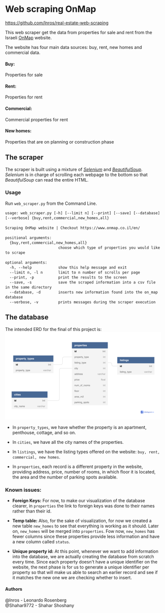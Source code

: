 # Web scraping OnMap
https://github.com/lnros/real-estate-web-scraping

This web scraper get the data from properties for sale and rent from  the Israeli [OnMap](https://www.onmap.co.il/en/)  website.

The website has four main data sources: buy, rent, new homes and commercial data.


#### Buy:
Properties for sale

#### Rent:
Properties for rent

#### Commercial:
Commercial properties for rent

#### New homes:
Properties that are on planning or construction phase


## The scraper

The scraper is built using a mixture of [*Selenium*][selenium-site] and [*BeautifulSoup*][bs4-site].
*Selenium* is in charge of scrolling each webpage to the bottom so that *BeautifulSoup* can read the entire HTML.

### Usage

Run `web_scraper.py` from the Command Line.

```
usage: web_scraper.py [-h] [--limit n] [--print] [--save] [--database] [--verbose] {buy,rent,commercial,new_homes,all}

Scraping OnMap website | Checkout https://www.onmap.co.il/en/

positional arguments:
  {buy,rent,commercial,new_homes,all}
                        choose which type of properties you would like to scrape

optional arguments:
  -h, --help            show this help message and exit
  --limit n, -l n       limit to n number of scrolls per page
  --print, -p           print the results to the screen
  --save, -s            save the scraped information into a csv file in the same directory
  --database, -d        inserts new information found into the on_map database
  --verbose, -v         prints messages during the scraper execution

```


## The database

The intended ERD for the final of this project is:
![erd](db/ERD.png)

- In `property_types`, we have whether the property is an apartment, penthouse, cottage, and so on.

- In `cities`, we have all the city names of the properties.

- In `listings`, we have the listing types offered on the website: `buy, rent, commercial, new homes`.

- In `properties`, each record is a different property in the website, providing address, price, number of rooms, in which floor it is located, the area and the number of parking spots available.

### Known issues:

- **Foreign Keys:** For now, to make our visualization of the database clearer, in `properties` the link to foreign keys was done to their names rather than their id.

- **Temp table:** Also, for the sake of visualization, for now we created a new table `new_homes` to see that everything is working as it should. 
Later on, `new_homes` will be merged into `properties`.
Fow now, `new_homes` has fewer columns since these properties provide less information and have a new column called `status`.

- **Unique property id:** At this point, whenever we want to add information into the database, we are actually creating the database from scratch every time.
Since each property doesn't have a unique identifier on the website, the next phase is for us to generate a unique
identifier per property so that will make us able to search an earlier record and see if it matches the new one we are checking whether to insert.

#### Authors
@lnros - Leonardo Rosenberg <br>
@Shahar9772 - Shahar Shoshany


[selenium-site]: https://selenium-python.readthedocs.io/

[bs4-site]: https://readthedocs.org/projects/beautiful-soup-4/